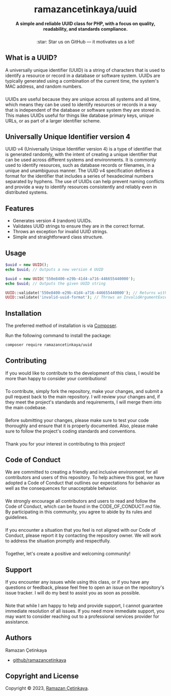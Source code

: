 <h1 align="center">ramazancetinkaya/uuid</h1>

<p align="center">
    <strong>A simple and reliable UUID class for PHP, with a focus on quality, readability, and standards compliance.</strong>
</p>

###

<p align="center">
    :star: Star us on GitHub — it motivates us a lot!
</p>

## What is a UUID?
A universally unique identifier (UUID) is a string of characters that is used to identify a resource or record in a database or software system. UUIDs are typically generated using a combination of the current time, the system's MAC address, and random numbers.

###

UUIDs are useful because they are unique across all systems and all time, which means they can be used to identify resources or records in a way that is independent of the database or software system they are stored in. This makes UUIDs useful for things like database primary keys, unique URLs, or as part of a larger identifier scheme.

## Universally Unique Identifier version 4

UUID v4 (Universally Unique Identifier version 4) is a type of identifier that is generated randomly, with the intent of creating a unique identifier that can be used across different systems and environments. It is commonly used to identify resources, such as database records or filenames, in a unique and unambiguous manner. The UUID v4 specification defines a format for the identifier that includes a series of hexadecimal numbers separated by hyphens. The use of UUIDs can help prevent naming conflicts and provide a way to identify resources consistently and reliably even in distributed systems.

## Features

- Generates version 4 (random) UUIDs.
- Validates UUID strings to ensure they are in the correct format.
- Throws an exception for invalid UUID strings.
- Simple and straightforward class structure.

## Usage

```php
$uuid = new UUID();
echo $uuid; // Outputs a new version 4 UUID

$uuid = new UUID('550e8400-e29b-41d4-a716-446655440000');
echo $uuid; // Outputs the given UUID string

UUID::validate('550e8400-e29b-41d4-a716-446655440000'); // Returns without error
UUID::validate('invalid-uuid-format'); // Throws an InvalidArgumentException
```

## Installation

The preferred method of installation is via [Composer](https://getcomposer.org/).

Run the following command to install the package:
```bash
composer require ramazancetinkaya/uuid
```

## Contributing
If you would like to contribute to the development of this class, I would be more than happy to consider your contributions!

###

To contribute, simply fork the repository, make your changes, and submit a pull request back to the main repository. I will review your changes and, if they meet the project's standards and requirements, I will merge them into the main codebase.

###

Before submitting your changes, please make sure to test your code thoroughly and ensure that it is properly documented. Also, please make sure to follow the project's coding standards and conventions.

###

Thank you for your interest in contributing to this project!

## Code of Conduct
We are committed to creating a friendly and inclusive environment for all contributors and users of this repository. To help achieve this goal, we have adopted a Code of Conduct that outlines our expectations for behavior as well as the consequences for unacceptable behavior.

###

We strongly encourage all contributors and users to read and follow the Code of Conduct, which can be found in the CODE_OF_CONDUCT.md file. By participating in this community, you agree to abide by its rules and guidelines.

###

If you encounter a situation that you feel is not aligned with our Code of Conduct, please report it by contacting the repository owner. We will work to address the situation promptly and respectfully.

###

Together, let's create a positive and welcoming community!

## Support
If you encounter any issues while using this class, or if you have any questions or feedback, please feel free to open an issue on the repository's issue tracker. I will do my best to assist you as soon as possible.

###

Note that while I am happy to help and provide support, I cannot guarantee immediate resolution of all issues. If you need more immediate support, you may want to consider reaching out to a professional services provider for assistance.

## Authors

Ramazan Çetinkaya

- [github/ramazancetinkaya](https://github.com/ramazancetinkaya)

## Copyright and License

Copyright © 2023, [Ramazan Çetinkaya](https://github.com/ramazancetinkaya).
